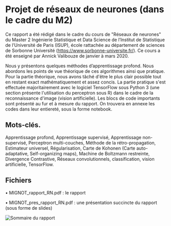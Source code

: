 # Projet de réseaux de neurones (dans le cadre du M2)

Ce rapport a été rédigé dans le cadre du cours de "Réseaux de neurones" du Master 2 Ingénierie Statistique et Data Science de l’Institut de Statistique de l’Université de Paris (ISUP), école rattachée au département de sciences de Sorbonne Université (https://www.sorbonne-universite.fr/). Ce cours a été enseigné par Annick Valibouze de janvier à mars 2020.
    
Nous y présentons quelques méthodes d’apprentissage profond. Nous abordons les points de vue théorique de ces algorithmes ainsi que pratique. Pour la partie théorique, nous avons tâché d'être le plus clair possible tout en restant exact mathématiquement et assez concis. La partie pratique s'est effectuée majoritairement avec le logiciel TensorFlow sous Python 3 (une section présente l'utilisation du perceptron sous R) dans le cadre de la reconnaissance d'image (vision artificielle). Les blocs de code importants sont présenté au fur et à mesure du rapport. On trouvera en annexe les codes dans leur entiereté, sous la forme notebook.

## Mots-clés.
Apprentissage profond, Apprentissage supervisé, Apprentissage non-supervisé, Perceptron multi-couches, Méthode de la rétro-propagation, Estimateur universel, Régularisation, Carte de Kohonen (Carte auto-adaptative, Self-organizing maps), Machine de Boltzmann restreinte, Divergence Contrastive, Réseaux convolutionnels, classification, vision artificielle, TensorFlow.

## Fichiers
 • MIGNOT_rapport_RN.pdf : le rapport
 
 • MIGNOT_pres_rapport_RN.pdf : une présentation succincte du rapport (sous forme de slides)
 
 ![Sommaire du rapport](contents_rn.png)
